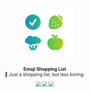 <p align="center">
   <img width="180" src=".github/assets/icon-readme.png" alt="Emoji Shopping List">
</p>
<p align="center">
   <strong>Emoji Shopping List</strong><BR>
   🥦 Just a shopping list, but less boring.
</p>
<p align="center">
   <img src="https://github.com/WouterWisse/text-to-emoji/actions/workflows/main.yml/badge.svg">
   <img src="https://img.shields.io/badge/iOS%20-16+-orange.svg">
   <a href="https://www.twitter.com/wouterwisse" target="_blank">
      <img src="https://img.shields.io/badge/Contact%20-@wouterwisse-blue.svg">
   </a>
</p>
